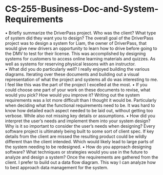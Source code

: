 # CS-255-Business-Doc-and-System-Requirements

•	Briefly summarize the DriverPass project. Who was the client? What type of system did they want you to design?
The overall goal of the DriverPass project was to design a system for Liam, the owner of DriverPass, that would give new drivers an opportunity to learn how to drive before going to the DMV to test for their license. This was accomplished by designing systems for customers to access online learning materials and quizzes. As well as systems for reserving physical lessons with an instructor.  
•	What did you do particularly well?
I really enjoyed building the various diagrams. Iterating over these documents and building out a visual representation of what the project and systems all do was interesting to me. I feel like this was the part of the project I excelled at the most.
•	If you could choose one part of your work on these documents to revise, what would you pick? How would you improve it?
Writing out the system requirements was a lot more difficult than I thought it would be. Particularly when deciding what the functional requirements need to be. It was hard to know how detailed each aspect needed to be laid out, without getting too verbose. While also not missing key details or assumptions. 
•	How did you interpret the user’s needs and implement them into your system design? Why is it so important to consider the user’s needs when designing?
Every software project is ultimately being built to some sort of client spec. If key details from the client are missed the resulting product could be wildly different than the client intended. Which would likely lead to large parts of the system needing to be redesigned. 
•	How do you approach designing software? What techniques or strategies would you use in the future to analyze and design a system?
Once the requirements are gathered from the client. I prefer to build out a data flow diagram. This way I can analyze how to best approach data management for the system.
